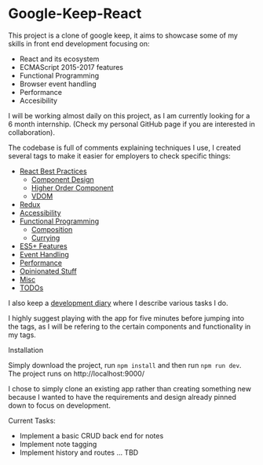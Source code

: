# Google-Keep-React

This project is a clone of google keep, it aims to showcase some of my skills in front end development focusing on:

* React and its ecosystem
* ECMAScript 2015-2017 features
* Functional Programming
* Browser event handling
* Performance
* Accesibility

I will be working almost daily on this project, as I am currently looking for a 6 month internship. (Check my personal GitHub
page if you are interested in collaboration).

The codebase is full of comments explaining techniques I use, I created several tags to make it easier for employers to check specific things:

* [React Best Practices](https://github.com/cristidrg/Google-Keep-React/search?utf8=%E2%9C%93&q=%5C%40REACT_BP&type=)
  * [Component Design](https://github.com/cristidrg/Google-Keep-React/search?utf8=%E2%9C%93&q=REACT_COMPONENT_DESIGN&type=)
  * [Higher Order Component](https://github.com/cristidrg/Google-Keep-React/search?utf8=%E2%9C%93&q=HOC&type=)
  * [VDOM](https://github.com/cristidrg/Google-Keep-React/search?utf8=%E2%9C%93&q=%5C%40VDOM&type=)
* [Redux](https://github.com/cristidrg/Google-Keep-React/search?utf8=%E2%9C%93&q=%5C%40REDUXING&type=)
* [Accessibility](https://github.com/cristidrg/Google-Keep-React/search?utf8=%E2%9C%93&q=%5C%40ACCESIBILITY&type=)
* [Functional Programming](https://github.com/cristidrg/Google-Keep-React/search?utf8=%E2%9C%93&q=%5C%40FP&type=)
  * [Composition](https://github.com/cristidrg/Google-Keep-React/search?utf8=%E2%9C%93&q=FUNCTIONAL_COMPOSITION&type=)
  * [Currying](https://github.com/cristidrg/Google-Keep-React/search?utf8=%E2%9C%93&q=CURRY&type=)
* [ES5+ Features](https://github.com/cristidrg/Google-Keep-React/search?utf8=%E2%9C%93&q=%5C%40ES_FEATURE&type=)
* [Event Handling](https://github.com/cristidrg/Google-Keep-React/search?utf8=%E2%9C%93&q=%5C%40EVENT_HANDLING&type=)
* [Performance](https://github.com/cristidrg/Google-Keep-React/search?utf8=%E2%9C%93&q=%5C%40PERFORMANCE&type=)
* [Opinionated Stuff](https://github.com/cristidrg/Google-Keep-React/search?utf8=%E2%9C%93&q=%5C%40OPINIONATED&type=)
* [Misc](https://github.com/cristidrg/Google-Keep-React/search?utf8=%E2%9C%93&q=MISC&type=)
* [TODOs](https://github.com/cristidrg/Google-Keep-React/search?utf8=%E2%9C%93&q=TODO&type=)

I also keep a [development diary](https://github.com/cristidrg/Google-Keep-React/tree/master/developmentdiary) where I describe various tasks I do.

I highly suggest playing with the app for five minutes before jumping into the tags, as I will be refering to the certain components and functionality in my tags.

Installation

Simply download the project, run `npm install` and then run `npm run dev`. The project runs on http://localhost:9000/

I chose to simply clone an existing app rather than creating something new because I wanted to have the requirements and
design already pinned down to focus on development. 

Current Tasks:
 - Implement a basic CRUD back end for notes
 - Implement note tagging
 - Implement history and routes
 ... TBD
